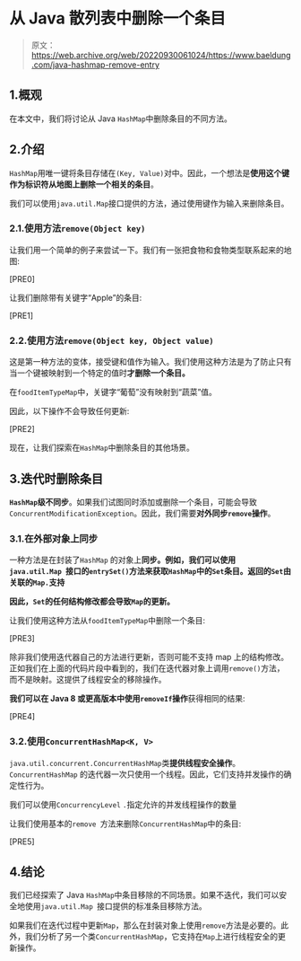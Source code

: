 # 从 Java 散列表中删除一个条目

> 原文：<https://web.archive.org/web/20220930061024/https://www.baeldung.com/java-hashmap-remove-entry>

## 1.概观

在本文中，我们将讨论从 Java `HashMap`中删除条目的不同方法。

## 2.介绍

`HashMap`用唯一键将条目存储在`(Key, Value)`对中。因此，一个想法是**使用这个键作为标识符从地图上删除一个相关的条目**。

我们可以使用`java.util.Map`接口提供的方法，通过使用键作为输入来删除条目。

### 2.1.使用方法`remove(Object key)`

让我们用一个简单的例子来尝试一下。我们有一张把食物和食物类型联系起来的地图:

[PRE0]

让我们删除带有关键字“Apple”的条目:

[PRE1]

### 2.2.使用方法`remove(Object key, Object value)`

这是第一种方法的变体，接受键和值作为输入。我们使用这种方法是为了防止只有当一个键被映射到一个特定的值时**才删除一个条目。**

在`foodItemTypeMap`中，关键字“葡萄”没有映射到“蔬菜”值。

因此，以下操作不会导致任何更新:

[PRE2]

现在，让我们探索在`HashMap`中删除条目的其他场景。

## 3.迭代时删除条目

**`HashMap`级不同步**。如果我们试图同时添加或删除一个条目，可能会导致`ConcurrentModificationException`。因此，我们需要**对外同步`remove`操作**。

### 3.1.在外部对象上同步

一种方法是在封装了`HashMap` 的对象上**同步。例如，我们可以使用`java.util.Map `接口的`entrySet()`方法来获取`HashMap`中的`Set`条目。返回的`Set`由关联的`Map.`支持**

**因此，`Set`的任何结构修改都会导致`Map`的更新。**

让我们使用这种方法从`foodItemTypeMap`中删除一个条目:

[PRE3]

除非我们使用迭代器自己的方法进行更新，否则可能不支持 map 上的结构修改。正如我们在上面的代码片段中看到的，我们在迭代器对象上调用`remove()`方法，而不是映射。这提供了线程安全的移除操作。

**我们可以在 Java 8 或更高版本中使用`removeIf`操作**获得相同的结果:

[PRE4]

### 3.2.使用`ConcurrentHashMap<K, V>`

`java.util.concurrent.ConcurrentHashMap`类**提供线程安全操作**。`ConcurrentHashMap` 的迭代器一次只使用一个线程。因此，它们支持并发操作的确定性行为。

我们可以使用`ConcurrencyLevel` `.`指定允许的并发线程操作的数量

让我们使用基本的`remove `方法来删除`ConcurrentHashMap`中的条目:

[PRE5]

## 4.结论

我们已经探索了 Java `HashMap`中条目移除的不同场景。如果不迭代，我们可以安全地使用`java.util.Map `接口提供的标准条目移除方法。

如果我们在迭代过程中更新`Map`，那么在封装对象上使用`remove`方法是必要的。此外，我们分析了另一个类`ConcurrentHashMap`，它支持在`Map`上进行线程安全的更新操作。